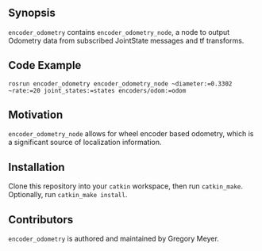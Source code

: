 ## Synopsis

`encoder_odometry` contains `encoder_odometry_node`, a node to output Odometry data from subscribed JointState messages and tf transforms.

## Code Example

    rosrun encoder_odometry encoder_odometry_node ~diameter:=0.3302 ~rate:=20 joint_states:=states encoders/odom:=odom

## Motivation

`encoder_odometry_node` allows for wheel encoder based odometry, which is a significant source of localization information.

## Installation

Clone this repository into your `catkin` workspace, then run `catkin_make`. Optionally, run `catkin_make install`.

## Contributors

`encoder_odometry` is authored and maintained by Gregory Meyer.
